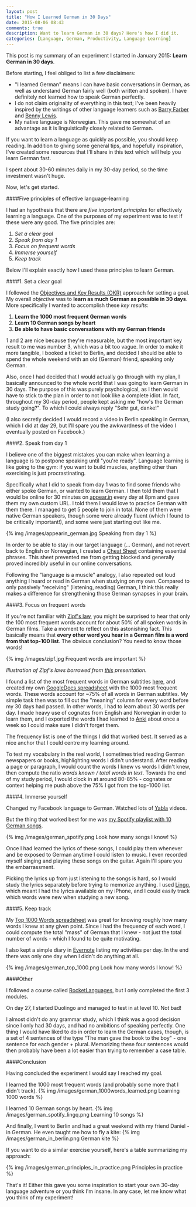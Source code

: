 ```yaml
---
layout: post
title: "How I Learned German in 30 Days"
date: 2015-08-06 08:43
comments: true
description: Want to learn German in 30 days? Here's how I did it.
categories: [Language, German, Productivity, Language Learning]
---
```


This post is my summary of an experiment I started in January 2015: **Learn German in 30 days**.

Before starting, I feel obliged to list a few disclaimers:

- "I learned German" means I can have basic conversations in German, as well as understand German fairly well (both written and spoken). I have definitely not learned how to speak German perfectly.
- I do not claim originality of everything in this text; I've been heavily inspired by the writings of other language learners such as [Barry Farber](http://www.amazon.com/How-Learn-Language-Barry-Farber/dp/1567315437) and [Benny Lewis](http://www.amazon.com/Fluent-Months-Anyone-Language-Anywhere/dp/0062282697/ref=sr_1_1?s=books&ie=UTF8&qid=1425074701&sr=1-1&keywords=benny+language).
- My native language is Norwegian. This gave me somewhat of an advantage as it is linguistically closely related to German.

If you want to learn a language as quickly as possible, you should keep reading. In addition to giving some general tips, and hopefully inspiration, I've created some resources that I'll share in this text which will help you learn German fast. 

I spent about 30-60 minutes daily in my 30-day period, so the time investment wasn't huge.

Now, let's get started.

####Five principles of effective language-learning

I had an hypothesis that there are *five important principles* for effectively learning a language. One of the purposes of my experiment was to test if these were any good.
The five principles are:

1. *Set a clear goal*
2. *Speak from day 1*
3. *Focus on frequent words*
4. *Immerse yourself*
5. *Keep track*

Below I'll explain exactly how I used these principles to learn German.

####1. Set a clear goal

I followed the [Objectives and Key Results (OKR)](https://weekdone.com/resources/objectives-key-results) approach for setting a goal. My overall *objective* was to **learn as much German as possible in 30 days**. More specifically I wanted to accomplish these *key results*:

1. **Learn the 1000 most frequent German words**
2. **Learn 10 German songs by heart**
3. **Be able to have basic conversations with my German friends**

1 and 2 are nice because they're measurable, but the most important key result to me was number 3, which was a bit too vague. In order to make it more tangible, I booked a ticket to Berlin, and decided I should be able to spend the whole weekend with an old (German) friend, speaking only German.

Also, once I had decided that I would actually go through with my plan, I basically announced to the whole world that I was going to learn German in 30 days. The purpose of this was purely psychological, as I then would have to stick to the plan in order to not look like a complete idiot. In fact, throughout my 30-day period, people kept asking me "how's the German study going?". To which I could always reply "Sehr gut, danke!"

(I also secretly decided I would record a video in Berlin speaking in German, which I did at day 29, but I'll spare you the awkwardness of the video I eventually posted on Facebook.)

####2. Speak from day 1

I believe one of the biggest mistakes you can make when learning a language is to postpone speaking until "you're ready". Language learning is like going to the gym: if you want to build muscles, anything other than exercising is just procrastinating.

Specifically what I did to speak from day 1 was to find some friends who either spoke German, or wanted to learn German. I then told them that I would be online for 30 minutes on [appear.in](http://appear.in) every day at 8pm and gave them my own custom URL. I told them I would love to practice German with them there. I managed to get 5 people to join in total. None of them were native German speakers, though some were already fluent (which I found to be critically important!), and some were just starting out like me.

{% img /images/appearin_german.jpg Speaking from day 1 %}

In order to be able to stay in our target language (... German), and not revert back to English or Norwegian, I created a [Cheat Sheet](https://docs.google.com/spreadsheets/d/1TqjM4xdUVeFa32wjTSoswbZenozwz3DJAmzzbWoJZdM/edit?usp=sharing) containing essential phrases. This sheet prevented me from getting blocked and generally proved incredibly useful in our online conversations.

Following the "language is a muscle" analogy, I also repeated out loud anything I heard or read in German when studying on my own. Compared to only passively "receiving" (listening, reading) German, I think this really makes a difference for strengthening those German synapses in your brain.

####3. Focus on frequent words

If you're not familiar with [Zipf's law](http://en.wikipedia.org/wiki/Zipf%27s_law), you might be surprised to hear that only the 100 most frequent words account for about 50% of all spoken words in German films. Take a moment to reflect on this astonishing fact. This basically means that **every other word you hear in a German film is a word from that top-100 list**. The obvious conclusion? You need to know those words!

{% img /images/zipf.jpg Frequent words are important %}

*Illustration of Zipf's laws borrowed from [this](http://www.slideshare.net/cowdung112/info-2402-irtchapter4) presentation.*

I found a list of the most frequent words in German subtitles [here](https://invokeit.wordpress.com/frequency-word-lists/), and created my own [GoogleDocs spreadsheet](http://bit.ly/german-top-1000) with the 1000 most frequent words. These words account for ~75% of all words in German subtitles. My simple task then was to fill out the "meaning" column for every word before my 30 days had passed. In other words, I had to learn about 30 words per day. I made heavy use of cognates from English and Norwegian in order to learn them, and I exported the words I had learned to [Anki](http://ankisrs.net/) about once a week so I could make sure I didn't forget them.

The frequency list is one of the things I did that worked best. It served as a nice anchor that I could centre my learning around.

To test my vocabulary in the real world, I sometimes tried reading German newspapers or books, highlighting words I didn't understand. After reading a page or paragraph, I would count the words I knew vs words I didn't knew, then compute the ratio *words known / total words in text*. Towards the end of my study period, I would clock in at around 80-85% - cognates or context helping me push above the 75% I got from the top-1000 list.

####4. Immerse yourself

Changed my Facebook language to German. Watched lots of [Yabla](https://www.yabla.com/) videos. 

But the thing that worked best for me was [my Spotify playlist with 10 German songs](http://bit.ly/german-10-songs).

{% img /images/german_spotify.png Look how many songs I know! %}

Once I had learned the lyrics of these songs, I could play them whenever and be exposed to German anytime I could listen to music. I even recorded myself singing and playing these songs on the guitar. Again I'll spare you the embarrassment.

Picking the lyrics up from just listening to the songs is hard, so I would study the lyrics separately before trying to memorize anything. I used [Lingq](http://www.lingq.com/), which meant I had the lyrics available on my iPhone, and I could easily track which words were new when studying a new song.

####5. Keep track

My [Top 1000 Words spreadsheet](http://bit.ly/german-top-1000) was great for knowing roughly how many words I knew at any given point. Since I had the frequency of each word, I could compute the total "mass" of German that I knew - not just the total number of words - which I found to be quite motivating.

I also kept a simple diary in [Evernote](https://evernote.com/) listing my activities per day. In the end there was only one day when I didn't do anything at all.

{% img /images/german_top_1000.png Look how many words I know! %}

####Other

I followed a course called [RocketLanguages](http://www.rocketlanguages.com/german/), but I only completed the first 3 modules.

On day 27, I started Duolingo and managed to test in at level 10. Not bad!

I almost didn't do any grammar study, which I think was a good decision since I only had 30 days, and had no ambitions of speaking perfectly. One thing I would have liked to do in order to learn the German cases, though, is a set of 4 sentences of the type "The man gave the book to the boy" - one sentence for each gender + plural. Memorizing these four sentences would then probably have been a lot easier than trying to remember a case table.

####Conclusion

Having concluded the experiment I would say I reached my goal.

I learned the 1000 most frequent words (and probably some more that I didn't track).
{% img /images/german_1000words_learned.png Learning 1000 words %}

I learned 10 German songs by heart.
{% img /images/german_spotify_lingq.png Learning 10 songs %}

And finally, I went to Berlin and had a great weekend with my friend Daniel - in German. He even taught me how to fly a kite:
{% img /images/german_in_berlin.png German kite %}

If you want to do a similar exercise yourself, here's a table summarizing my approach:

{% img /images/german_principles_in_practice.png Principles in practice %}

That's it! Either this gave you some inspiration to start your own 30-day language adventure or you think I'm insane. In any case, let me know what you think of my experiment!